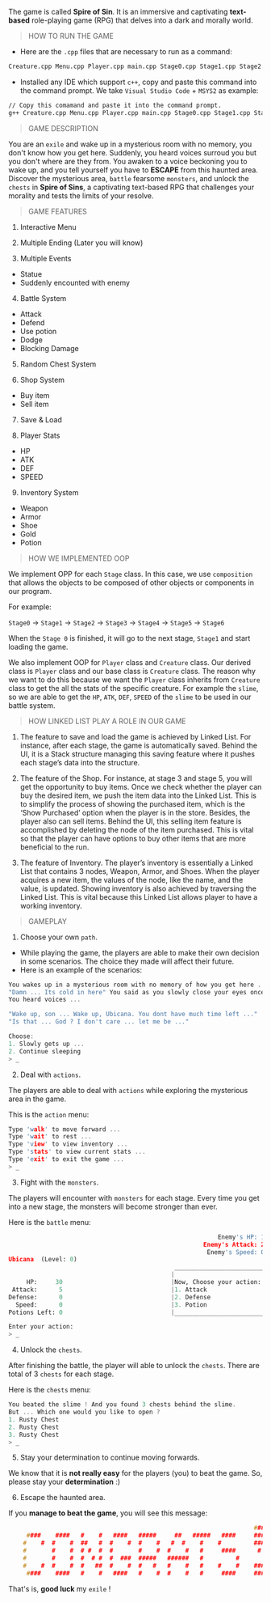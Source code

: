 The game is called **Spire of Sin**. It is an immersive and captivating **text-based** role-playing game (RPG) that delves into a dark and morally world.

> HOW TO RUN THE GAME

- Here are the `.cpp` files that are necessary to run as a command:
```txt
Creature.cpp Menu.cpp Player.cpp main.cpp Stage0.cpp Stage1.cpp Stage2.cpp Stage3.cpp Stage4.cpp Stage5.cpp Stage6.cpp Inventory.cpp SaveLoad.cpp Shop.cpp
```

- Installed any IDE which support `c++`, copy and paste this command into the command prompt. We take `Visual Studio Code` + `MSYS2` as example:
```txt
// Copy this comamand and paste it into the command prompt.
g++ Creature.cpp Menu.cpp Player.cpp main.cpp Stage0.cpp Stage1.cpp Stage2.cpp Stage3.cpp Stage4.cpp Stage5.cpp Stage6.cpp Inventory.cpp SaveLoad.cpp Shop.cpp -o main.exe
```

> GAME DESCRIPTION

You are an `exile` and wake up in a mysterious room with no memory, you don't know how you get here. Suddenly, you heard voices surroud you but you don't where are they from.
You awaken to a voice beckoning you to wake up, and you tell yourself you have to **ESCAPE** from this haunted area. Discover the mysterious area, `battle` fearsome `monsters`, 
and unlock the `chests` in **Spire of Sins**, a captivating text-based RPG that challenges your morality and tests the limits of your resolve.

> GAME FEATURES
1. Interactive Menu
   
2. Multiple Ending (Later you will know)
   
3. Multiple Events
  - Statue
  - Suddenly encounted with enemy
    
4. Battle System
  - Attack
  - Defend
  - Use potion
  - Dodge
  - Blocking Damage
    
5. Random Chest System

6. Shop System
  - Buy item
  - Sell item
    
7. Save & Load

8. Player Stats
  - HP
  - ATK
  - DEF
  - SPEED
    
9. Inventory System
  - Weapon
  - Armor
  - Shoe
  - Gold
  - Potion

> HOW WE IMPLEMENTED OOP

We implement OPP for each `Stage` class. In this case, we use `composition` that allows the objects to be composed of other objects or components in our program.

For example: 

`Stage0` -> `Stage1` -> `Stage2` -> `Stage3` -> `Stage4` -> `Stage5` -> `Stage6`

When the `Stage 0` is finished, it will go to the next stage, `Stage1` and start loading the game.

We also implement OOP for `Player` class and `Creature` class. Our derived class is `Player` class and our base class is `Creature` class. The reason why we want to do this because we want the `Player` class inherits from `Creature` class to get the all the stats of the specific creature. For example the `slime`, so we are able to get the `HP`, `ATK`, `DEF`, `SPEED` of the `slime` to be used in our battle system.

> HOW LINKED LIST PLAY A ROLE IN OUR GAME

1.	The feature to save and load the game is achieved by Linked List. For instance, after each stage, the game is automatically saved. Behind the UI, it is a Stack structure managing this saving feature where it pushes each stage’s data into the structure.

2.	The feature of the Shop. For instance, at stage 3 and stage 5, you will get the opportunity to buy items. Once we check whether the player can buy the desired item, we push the item data into the Linked List. This is to simplify the process of showing the purchased item, which is the ‘Show Purchased’ option when the player is in the store.  Besides, the player also can sell items. Behind the UI, this selling item feature is accomplished by deleting the node of the item purchased. This is vital so that the player can have options to buy other items that are more beneficial to the run. 

3.	The feature of Inventory. The player’s inventory is essentially a Linked List that contains 3 nodes, Weapon, Armor, and Shoes. When the player acquires a new item, the values of the node, like the name, and the value, is updated. Showing inventory is also achieved by traversing the Linked List. This is vital because this Linked List allows player to have a working inventory. 


> GAMEPLAY

1. Choose your own `path`.

- While playing the game, the players are able to make their own decision in some scenarios. The choice they made will affect their future.
- Here is an example of the scenarios:
```c++
You wakes up in a mysterious room with no memory of how you get here ...
"Damn ... Its cold in here" You said as you slowly close your eyes once again ...
You heard voices ...

"Wake up, son ... Wake up, Ubicana. You dont have much time left ..."
"Is that ... God ? I don't care ... let me be ..."

Choose:
1. Slowly gets up ...
2. Continue sleeping
> _
```

2. Deal with `actions`.
  
The players are able to deal with `actions` while exploring the mysterious area in the game. 

This is the `action` menu:
```c++
Type 'walk' to move forward ...
Type 'wait' to rest ...
Type 'view' to view inventory ...
Type 'stats' to view current stats ...
Type 'exit' to exit the game ...
> _
```

3. Fight with the `monsters`.

The players will encounter with `monsters` for each stage. Every time you get into a new stage, the monsters will become stronger than ever.

Here is the `battle` menu:
```python
                                                          Enemy's HP: 10
                                                      Enemy's Attack: 2 
                                                       Enemy's Speed: 0 
Ubicana  (Level: 0)
                                              _________________________ 
                                             |                         |
     HP:     30                              |Now, Choose your action: |
 Attack:      5                              |1. Attack                | 
Defense:      0                              |2. Defense               | 
  Speed:      0                              |3. Potion                | 
Potions Left: 0                              |_________________________| 

Enter your action:
> _
```

4. Unlock the `chests`.

After finishing the battle, the player will able to unlock the `chests`. There are total of 3 `chests` for each stage.

Here is the `chests` menu:

```c++
You beated the slime ! And you found 3 chests behind the slime.
But ... Which one would you like to open ?
1. Rusty Chest
2. Rusty Chest
3. Rusty Chest
> _
```

5. Stay your determination to continue moving forwards.

We know that it is **not really easy** for the players (you) to beat the game. So, please stay your **determination** :)

6. Escape the haunted area.

If you **manage to beat the game**, you will see this message:
```c++
                                                                    ###
     ####    ####   #    #   ####   #####     ##   #####   ####     ###
    #    #  #    #  ##   #  #    #  #    #   #  #    #    #         ###
    #       #    #  # #  #  #       #    #  #    #   #     ####      # 
    #       #    #  #  # #  #  ###  #####   ######   #         #       
    #    #  #    #  #   ##  #    #  #   #   #    #   #    #    #    ###
     ####    ####   #    #   ####   #    #  #    #   #     ####     ###
```
That's is, **good luck** my `exile` !
